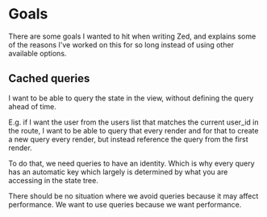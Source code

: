 # Goals

There are some goals I wanted to hit when writing Zed, and explains some of the reasons I've worked on this for so long instead of using other available options.

## Cached queries

I want to be able to query the state in the view, without defining the query ahead of time.

E.g. if I want the user from the users list that matches the current user_id in the route, I want to be able to query that every render and for that to create a new query every render, but instead reference the query from the first render.

To do that, we need queries to have an identity.  Which is why every query has an automatic key which largely is determined by what you are accessing in the state tree.

There should be no situation where we avoid queries because it may affect performance.  We want to use queries because we want performance.